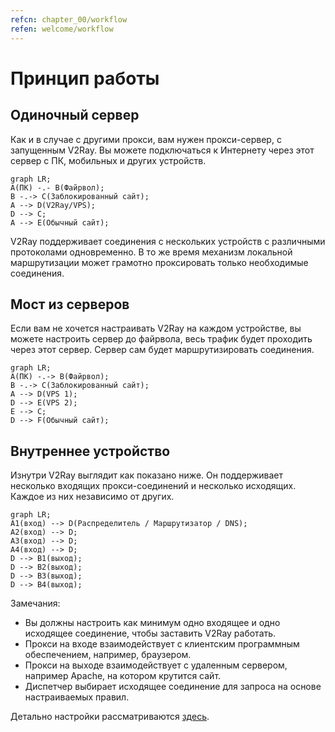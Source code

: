 ```yaml
---
refcn: chapter_00/workflow
refen: welcome/workflow
---
```


# Принцип работы

## Одиночный сервер

Как и в случае с другими прокси, вам нужен прокси-сервер, с запущенным V2Ray. Вы можете подключаться к Интернету через этот сервер с ПК, мобильных и других устройств.

```mermaid
graph LR;
A(ПК) -.- B(Файрвол);
B -.-> C(Заблокированный сайт);
A --> D(V2Ray/VPS);
D --> C;
A --> E(Обычный сайт);
```

V2Ray поддерживает соединения с нескольких устройств с различными протоколами одновременно. В то же время механизм локальной маршрутизации может грамотно проксировать только необходимые соединения.

## Мост из серверов

Если вам не хочется настраивать V2Ray на каждом устройстве, вы можете настроить сервер до файрвола, весь трафик будет проходить через этот сервер. Сервер сам будет маршрутизировать соединения.

```mermaid
graph LR;
A(ПК) -.-> B(Файрвол);
B -.-> C(Заблокированный сайт);
A --> D(VPS 1);
D --> E(VPS 2);
E --> C;
D --> F(Обычный сайт);
```

## Внутреннее устройство

Изнутри V2Ray выглядит как показано ниже. Он поддерживает несколько входящих прокси-соединений и несколько исходящих. Каждое из них независимо от других.

```mermaid
graph LR;
A1(вход) --> D(Распределитель / Маршрутизатор / DNS);
A2(вход) --> D;
A3(вход) --> D;
A4(вход) --> D;
D --> B1(выход);
D --> B2(выход);
D --> B3(выход);
D --> B4(выход);
```

Замечания:

* Вы должны настроить как минимум одно входящее и одно исходящее соединение, чтобы заставить V2Ray работать.
* Прокси на входе взаимодействует с клиентским программным обеспечением, например, браузером.
* Прокси на выходе взаимодействует с удаленным сервером, например Apache, на котором крутится сайт.
* Диспетчер выбирает исходящее соединение для запроса на основе настраиваемых правил.

Детально настройки рассматриваются [здесь](../configuration/overview.md).